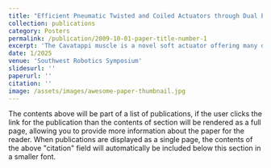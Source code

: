 ```yaml
---
title: "Efficient Pneumatic Twisted and Coiled Actuators through Dual Enforced Anisotropy"
collection: publications
category: Posters
permalink: /publication/2009-10-01-paper-title-number-1
excerpt: 'The Cavatappi muscle is a novel soft actuator offering many desirable attributes such as large linear contraction with negligible radial expansion, compliance, and low cost. However, it has a low energy efficiency (9%) and requires high pressure inputs (over 240~psi), limiting its effectiveness in robotics applications. This work proposes a fiber-reinforced pneumatic twisted-and-coiled actuator (FR-PTCA) that addresses these shortcomings by introducing a fiber reinforcement to increase the tube anisotropy. The FR-PTCA has 1) higher energy efficiency (over 19%) and 2) lower-pressure actuation compared to the Cavatappi muscle without sacrificing muscle strain (70% strain at 130~psi). In addition, this work also presents an analytical model of the FR-PTCA that can be used for design optimization and model-based control. The potential applications of these novel actuators are demonstrated through a continuum robot driven by the FR-PTCA.'
date: 1/2025
venue: 'Southwest Robotics Symposium'
slidesurl: ''
paperurl: ''
citation: ''
image: /assets/images/awesome-paper-thumbnail.jpg
---
```


The contents above will be part of a list of publications, if the user clicks the link for the publication than the contents of section will be rendered as a full page, allowing you to provide more information about the paper for the reader. When publications are displayed as a single page, the contents of the above "citation" field will automatically be included below this section in a smaller font.
